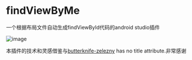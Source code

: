 # findViewByMe
一个根据布局文件自动生成findViewById代码的android studio插件

![image](https://github.com/shubowen/findViewByMe/tree/master/image/findViewByMe.gif)

本插件的技术和灵感借鉴与[butterknife-zelezny](http://example.net/) has no title attribute.非常感谢
